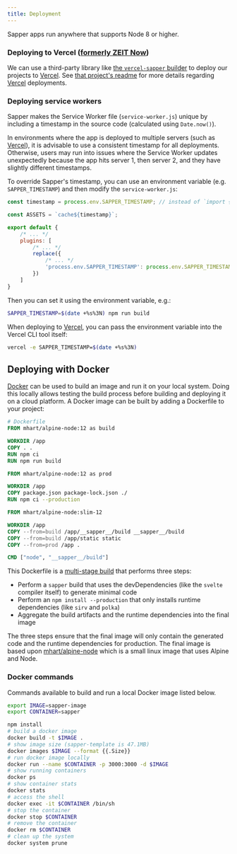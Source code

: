 ```yaml
---
title: Deployment
---
```


Sapper apps run anywhere that supports Node 8 or higher.

### Deploying to Vercel ([formerly ZEIT Now](https://vercel.com/blog/zeit-is-now-vercel))

We can use a third-party library like [the `vercel-sapper` builder](https://www.npmjs.com/package/vercel-sapper) to deploy our projects to [Vercel]. See [that project's readme](https://github.com/thgh/vercel-sapper#readme) for more details regarding [Vercel] deployments.

### Deploying service workers

Sapper makes the Service Worker file (`service-worker.js`) unique by including a timestamp in the source code
(calculated using `Date.now()`).

In environments where the app is deployed to multiple servers (such as [Vercel]), it is advisable to use a
consistent timestamp for all deployments. Otherwise, users may run into issues where the Service Worker
updates unexpectedly because the app hits server 1, then server 2, and they have slightly different timestamps.

To override Sapper's timestamp, you can use an environment variable (e.g. `SAPPER_TIMESTAMP`) and then modify
the `service-worker.js`:

```js
const timestamp = process.env.SAPPER_TIMESTAMP; // instead of `import { timestamp }`

const ASSETS = `cache${timestamp}`;

export default {
	/* ... */
	plugins: [
		/* ... */
		replace({
			/* ... */
			'process.env.SAPPER_TIMESTAMP': process.env.SAPPER_TIMESTAMP || Date.now()
		})
	]
}
```

Then you can set it using the environment variable, e.g.:

```bash
SAPPER_TIMESTAMP=$(date +%s%3N) npm run build
```

When deploying to [Vercel], you can pass the environment variable into the Vercel CLI tool itself:

```bash
vercel -e SAPPER_TIMESTAMP=$(date +%s%3N)
```

[Vercel]: https://vercel.com/home


## Deploying with Docker

[Docker](https://docs.docker.com/install/) can be used to build an image and run it on your local system. Doing this locally allows testing the build process before building and deploying it on a cloud platform. A Docker image can be built by adding a Dockerfile to your project:

```Dockerfile
# Dockerfile
FROM mhart/alpine-node:12 as build

WORKDIR /app
COPY . .
RUN npm ci
RUN npm run build

FROM mhart/alpine-node:12 as prod

WORKDIR /app
COPY package.json package-lock.json ./
RUN npm ci --production

FROM mhart/alpine-node:slim-12

WORKDIR /app
COPY --from=build /app/__sapper__/build __sapper__/build
COPY --from=build /app/static static
COPY --from=prod /app .

CMD ["node", "__sapper__/build"]
```

This Dockerfile is a [multi-stage build](https://docs.docker.com/develop/develop-images/multistage-build/) that performs three steps:

- Perform a `sapper` build that uses the devDependencies (like the `svelte` compiler itself) to generate minimal code
- Perform an `npm install --production` that only installs runtime dependencies (like `sirv` and `polka`)
- Aggregate the build artifacts and the runtime dependencies into the final image

The three steps ensure that the final image will only contain the generated code and the runtime dependencies for production. The final image is based upon [mhart/alpine-node](https://hub.docker.com/r/mhart/alpine-node/) which is a small linux image that uses Alpine and Node.


### Docker commands

Commands available to build and run a local Docker image listed below.

```bash
export IMAGE=sapper-image
export CONTAINER=sapper

npm install
# build a docker image
docker build -t $IMAGE .
# show image size (sapper-template is 47.1MB)
docker images $IMAGE --format {{.Size}}
# run docker image locally
docker run --name $CONTAINER -p 3000:3000 -d $IMAGE
# show running containers
docker ps
# show container stats
docker stats
# access the shell
docker exec -it $CONTAINER /bin/sh
# stop the container
docker stop $CONTAINER
# remove the container
docker rm $CONTAINER
# clean up the system
docker system prune
```
